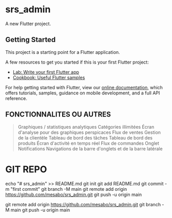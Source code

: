 # srs_admin

A new Flutter project.

## Getting Started

This project is a starting point for a Flutter application.

A few resources to get you started if this is your first Flutter project:

- [Lab: Write your first Flutter app](https://flutter.dev/docs/get-started/codelab)
- [Cookbook: Useful Flutter samples](https://flutter.dev/docs/cookbook)

For help getting started with Flutter, view our
[online documentation](https://flutter.dev/docs), which offers tutorials,
samples, guidance on mobile development, and a full API reference.

## FONCTIONNALITES OU AUTRES

>Graphiques / statistiques analytiques
>Catégories illimitées
>Écran d'analyse pour des graphiques perspicaces
>Flux de ventes
>Gestion de la clientèle
>Tableau de bord des tâches
>Tableau de bord des produits
>Écran d'activité en temps réel
>Flux de commandes
>Onglet Notifications
>Navigations de la barre d'onglets et de la barre latérale


# GIT REPO
echo "# srs_admin" >> README.md
git init
git add README.md
git commit -m "first commit"
git branch -M main
git remote add origin https://github.com/mesabo/srs_admin.git
git push -u origin main


git remote add origin https://github.com/mesabo/srs_admin.git
git branch -M main
git push -u origin main